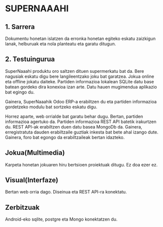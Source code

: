 # SUPERNAAAHI

## 1. Sarrera

Dokumentu honetan islatzen da erronka honetan egiteko eskatu zaizkigun lanak, helburuak eta nola planteatu eta garatu ditugun.

## 2. Testuingurua
SuperNaaahi produktu oro saltzen dituen supermerkatu bat da. Bere nagusiak eskatu digu bere langileentzako joku bat garatzea. Jokua online eta offline jokatu daiteke. Partiden informazioa lokalean SQLite datu base batean gordeko dira konexioa izan arte. Datu hauen mugimendua aplikazio bat egingo du.

Gainera, SuperNaaahik Odoo ERP-a erabiltzen du eta partiden informazioa gordetzeko modulu bat sortzeko eskatu digu. 

Horrez aparte, web orrialde bat garatu behar dugu. Bertan, partiden informazioa agertuko da. Partiden informazioa REST API batetik irakurtzen du. REST API-ak erabiltzen duen datu basea MongoDb da. Gainera, erregistratuta dauden erabiltzaile guztiak inkesta bat bete ahal izango dute. Gainera, foro bat egongo da erabiltzaileak bertan idazteko.

## Jokua(Multimedia)
Karpeta honetan jokuaren hiru bertsioen proiektuak ditugu. Ez doa ezer ez.

## Visual(Interfaze)
Bertan web orria dago. Diseinua eta REST API-ra konektatu.

## Zerbitzuak
Android-eko sqlite, postgre eta Mongo konektatzen du.
